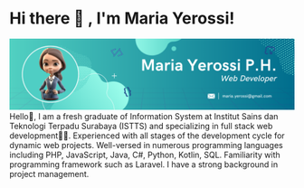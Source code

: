 # Hi there 👋 , I'm Maria Yerossi!
![screenshot](backgroundLin.png)
Hello👋, I am a fresh graduate of Information System at Institut Sains dan Teknologi Terpadu Surabaya (ISTTS) and specializing in full stack web development👩‍💻. Experienced with all stages of the development cycle for dynamic web projects. Well-versed in numerous programming languages including PHP, JavaScript, Java, C#, Python, Kotlin, SQL. Familiarity with programming framework such as Laravel. I have a strong background in project management.
